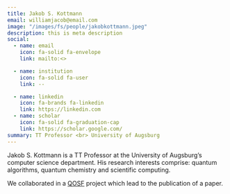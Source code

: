 ```yaml
---
title: Jakob S. Kottmann
email: williamjacob@email.com
image: "/images/fs/people/jakobkottmann.jpeg"
description: this is meta description
social:
  - name: email
    icon: fa-solid fa-envelope
    link: mailto:<>

  - name: institution
    icon: fa-solid fa-user
    link: --

  - name: linkedin
    icon: fa-brands fa-linkedin
    link: https://linkedin.com
  - name: scholar
    icon: fa-solid fa-graduation-cap
    link: https://scholar.google.com/
summary: TT Professor <br> University of Augsburg
---
```


Jakob S. Kottmann is a TT Professor at the University of Augsburg’s computer science department. His research interests comprise: quantum algorithms, quantum chemistry and scientific computing.

We collaborated in a [QOSF]() project which lead to the publication of a paper.